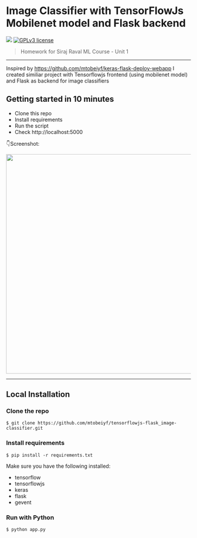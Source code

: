 # Image Classifier with TensorFlowJs Mobilenet model and Flask backend

[![](https://img.shields.io/badge/python-2.7%2C%203.5%2B-green.svg)]()
[![GPLv3 license](https://img.shields.io/badge/License-GPLv3-blue.svg)](http://perso.crans.org/besson/LICENSE.html)

> Homework for Siraj Raval ML Course - Unit 1

------------------

Inspired by https://github.com/mtobeiyf/keras-flask-deploy-webapp I created similiar project with Tensorflowjs frontend (using mobilenet model) and Flask as backend for image classifiers

## Getting started in 10 minutes

- Clone this repo 
- Install requirements
- Run the script
- Check http://localhost:5000


:point_down:Screenshot:

<p align="center">
  <img src="https://github.com/Mariusz2019/tensorflowjs-flask-image-classifier/tree/master/pictures" width="600px" alt="">
</p>

------------------


## Local Installation

### Clone the repo
```shell
$ git clone https://github.com/mtobeiyf/tensorflowjs-flask_image-classifier.git
```

### Install requirements

```shell
$ pip install -r requirements.txt
```

Make sure you have the following installed:
- tensorflow
- tensorflowjs
- keras
- flask
- gevent

### Run with Python


```shell
$ python app.py
```
